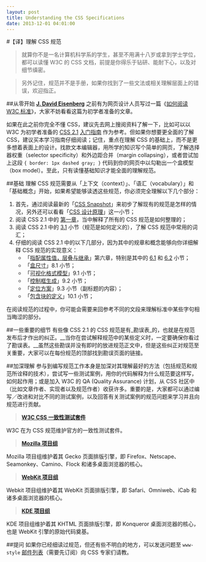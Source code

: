```yaml
---
layout: post
title: Understanding the CSS Specifications
date: 2013-12-01 04:01:00
---
```


#【译】理解 CSS 规范

> 就算你不是一名计算机科学系的学生，甚至不用满十八岁或拿到学士学位，都可以读懂 W3C 的 CSS 文档，前提是你得乐于钻研、能耐下心，以及对细节缜密。

> 另外记住，规范并不是手册，如果你找到了一些文法或相关理解层面上的错误，欢迎指正。

##从零开始
__[J. David Eisenberg](http://catcode.com/)__ 之前有为网页设计人员写过一篇《[如何阅读 W3C 标准](http://m.alistapart.com/articles/readspec/)》，大家不妨看看这篇为初学者准备的文章。

如果在此之前你完全不懂 CSS，建议先去网上搜阅资料了解一下，比如可以以 W3C 为初学者准备的 [CSS 2.1](http://www.w3.org/TR/CSS21/) [入门指南](http://www.w3.org/TR/CSS21/intro.html) 作为参考。但如果你想要更全面的了解 CSS，建议买本学习指南仔细阅读；记住，重点在理解 CSS 的基础上，而不是更多想着表面上的设计。找款文本编辑器，用所学的知识写个简单的网页，了解选择器权重（selector specificity）和外边距合并（margin collapsing），或者尝试加上这段 ``{ border: 1px dashed gray; }`` 代码到你的网页中以勾勒出一个盒模型（box model）。至此，只有读懂基础知识才能全面的理解规范。

##基础
理解 CSS 规范需要从「上下文（context）」、「语汇（vocabulary）」和「基础概念」开始，如果希望能够读透这些规范，你必须完全理解以下几个部分：

1. 首先，通过阅读最新的「[CSS Snapshot](http://www.w3.org/TR/CSS/)」来初步了解现有的规范是怎样的情况，另外还可以看看「[CSS 设计原理](http://www.w3.org/TR/CSS21/intro.html#design-principles)」这一小节；
2. 阅读 CSS 2.1 中的 [第一章](http://www.w3.org/TR/CSS21/about.html)，当中解释了所有的 CSS 规范是如何整理的；
3. 阅读 CSS 2.1 中的 [3.1](http://www.w3.org/TR/CSS21/conform.html#defs) 小节（规范是如何定义的），了解 CSS 规范中常用的词汇；
4. 仔细的阅读 CSS 2.1 中的以下几部分，因为其中的规章和概念能够向你详细解释 CSS 规范的实现意义：
    * 「[指配属性值，层叠与继承](http://www.w3.org/TR/CSS21/cascade.html)」第六章，特别是其中的 [6.1](http://www.w3.org/TR/CSS21/cascade.html#value-stages) 和 [6.2](http://www.w3.org/TR/CSS21/cascade.html#inheritance) 小节；
    * 「[盒尺寸](http://www.w3.org/TR/CSS21/box.html#box-dimensions)」8.1 小节；
    * 「[可视化格式模型](http://www.w3.org/TR/CSS21/visuren.html#visual-model-intro)」9.1 小节；
    * 「[控制框生成](http://www.w3.org/TR/CSS21/visuren.html#box-gen)」9.2 小节；
    * 「[定位方案](http://www.w3.org/TR/CSS21/visuren.html#positioning-scheme)」9.3 小节（副标题的内容）；
    * 「[包含块的定义](http://www.w3.org/TR/CSS21/visudet.html#containing-block-details)」10.1 小节；

在阅读规范的过程中，你可能会需要来回参考不同的文段来理解标准中某些字句相当晦涩的部分。

##一些重要的细节
有些像 CSS 2.1 的 CSS 规范是有_勘误表_的，也就是在规范发布后才作出的纠正。__当你在尝试解释规范中的某些定义时，一定要确保你看过了勘误表。__虽然这些勘误并没有即时的放进规范正文中，但是这些纠正对规范至关重要，大家可以在每份规范的顶部找到勘误页面的链接。

##加深理解
参与到编写规范工作本身是加深对其理解最好的方法（包括规范和规范所诠释的技术），尝试写一些测试案例，用你的代码解释为什么规范要这样写，如何起作用；或是加入 W3C 的 QA (Quality Assurance) 计划，从 CSS 社区中（比如文章作者、实现者以及规范作者）收获许多。重要的是，大家都可以通过编写／改进和对比不同的测试案例，以及回答有关测试案例的规范问题来学习并且向规范进行贡献。

> [__W3C CSS 一致性测试套件__](http://www.w3.org/Style/CSS/Test/)

W3C 在为 CSS 规范维护官方的一致性测试套件。

> [__Mozilla 项目组__](http://www.mozilla.org/)

Mozilla 项目组维护着其 Gecko 页面排版引擎，即 Firefox、Netscape、Seamonkey、Camino、Flock 和诸多桌面浏览器的核心。

> [__WebKit 项目组__](http://www.webkit.org/)

Webkit 项目组维护着其 WebKit 页面排版引擎，即 Safari、Omniweb、iCab 和诸多桌面浏览器的核心。

> [__KDE 项目组__](http://www.konqueror.org/investigatebug/)

KDE 项目组维护着其 KHTML 页面排版引擎，即 Konqueror 桌面浏览器的核心，也是 WebKit 引擎的原始代码奠基。

##提问
如果你已经细读过规范，但还有些不明白的地方，可以发送问题至 ``www-style`` [邮件列表](http://lists.w3.org/Archives/Public/www-style/)（需要先订阅）向 CSS 专家们请教。

